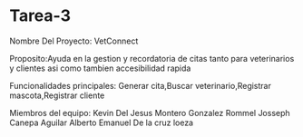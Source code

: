 # Tarea-3

Nombre Del Proyecto: VetConnect

Proposito:Ayuda en la gestion y recordatoria de citas tanto para veterinarios y clientes asi como tambien accesibilidad rapida 

Funcionalidades principales: Generar cita,Buscar veterinario,Registrar mascota,Registrar cliente

Miembros del equipo: Kevin Del Jesus Montero Gonzalez Rommel Josseph Canepa Aguilar Alberto Emanuel De la cruz loeza
